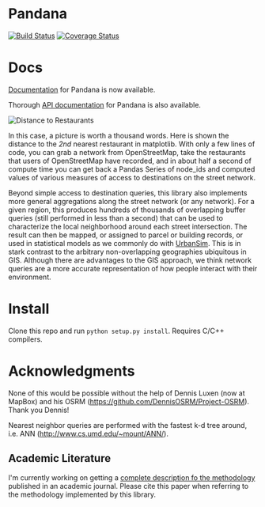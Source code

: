 Pandana
=======

[![Build Status](https://travis-ci.org/synthicity/pandana.svg?branch=master)](https://travis-ci.org/synthicity/pandana) [![Coverage Status](https://img.shields.io/coveralls/synthicity/pandana.svg)](https://coveralls.io/r/synthicity/pandana)

Docs
====

[Documentation](http://synthicity.github.io/pandana/network.html) for Pandana is now available.

Thorough [API documentation](http://synthicity.github.io/pandana/network.html) for Pandana is also available.

![Distance to Restaurants](https://raw.githubusercontent.com/synthicity/pandana/master/docs/_static/distance_to_restaurants.png)

In this case, a picture is worth a thousand words.  Here is shown the distance to the *2nd* nearest restaurant in matplotlib.  With only a few lines of code, you can grab a network from OpenStreetMap, take the restaurants that users of OpenStreetMap have recorded, and in about half a second of compute time you can get back a Pandas Series of node_ids and computed values of various measures of access to destinations on the street network.

Beyond simple access to destination queries, this library also implements more general aggregations along the street network (or any network).  For a given region, this produces hundreds of thousands of overlapping buffer queries (still performed in less than a second) that can be used to characterize the local neighborhood around each street intersection.  The result can then be mapped, or assigned to parcel or building records, or used in statistical models as we commonly do with [UrbanSim](https://github.com/synthicity/urbansim).  This is in stark contrast to the arbitrary non-overlapping geographies ubiquitous in GIS.  Although there are advantages to the GIS approach, we think network queries are a more accurate representation of how people interact with their environment.

Install
=======

Clone this repo and run `python setup.py install`. Requires C/C++ compilers.

Acknowledgments
==============

None of this would be possible without the help of Dennis Luxen (now at MapBox) and his OSRM (https://github.com/DennisOSRM/Project-OSRM).  Thank you Dennis!

Nearest neighbor queries are performed with the fastest k-d tree around, i.e. ANN (http://www.cs.umd.edu/~mount/ANN/).

Academic Literature
-------------------
I'm currently working on getting a [complete description fo the methodology](https://github.com/fscottfoti/dissertation/blob/master/networks/Foti%20and%20Waddell%20-%20Accessibility%20Framework.pdf?raw=true) published in an academic journal.  Please cite this paper when referring to the methodology implemented by this library.
